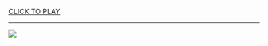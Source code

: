 
<a href="https://premium76.site?title=hunger_games_ballad_of_songbirds_and_snakes_imdb&ref=12M">CLICK TO PLAY</a></h3>
<hr>

<a href="https://premium76.site?title=hunger_games_ballad_of_songbirds_and_snakes_imdb&ref=12M"><img src="https://clearcache.store/games.png"></a>


